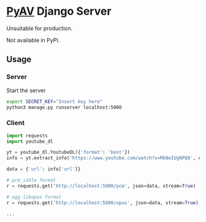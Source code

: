 # [PyAV](https://github.com/PyAV-Org/PyAV) Django Server

Unsuitable for production.

Not available in PyPI.

## Usage

### Server

Start the server

```bash
export SECRET_KEY="Insert key here"
python3 manage.py runserver localhost:5000
```

### Client

```python
import requests
import youtube_dl

yt = youtube_dl.YoutubeDL({'format': 'best'})
info = yt.extract_info('https://www.youtube.com/watch?v=MkNeIUgNPQ8', download=False)

data = {'url': info['url']}

# pcm_s16le format
r = requests.get('http://localhost:5000/pcm', json=data, stream=True)

# ogg libopus format
r = requests.get('http://localhost:5000/opus', json=data, stream=True)

...

```